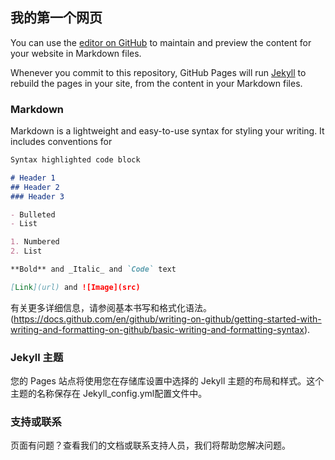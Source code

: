 ## 我的第一个网页

You can use the [editor on GitHub](https://github.com/zs080536/blog/edit/gh-pages/index.md) to maintain and preview the content for your website in Markdown files.

Whenever you commit to this repository, GitHub Pages will run [Jekyll](https://jekyllrb.com/) to rebuild the pages in your site, from the content in your Markdown files.

### Markdown

Markdown is a lightweight and easy-to-use syntax for styling your writing. It includes conventions for

```markdown
Syntax highlighted code block

# Header 1
## Header 2
### Header 3

- Bulleted
- List

1. Numbered
2. List

**Bold** and _Italic_ and `Code` text

[Link](url) and ![Image](src)
```

有关更多详细信息，请参阅基本书写和格式化语法。(https://docs.github.com/en/github/writing-on-github/getting-started-with-writing-and-formatting-on-github/basic-writing-and-formatting-syntax).

### Jekyll 主题

您的 Pages 站点将使用您在存储库设置中选择的 Jekyll 主题的布局和样式。这个主题的名称保存在 Jekyll_config.yml配置文件中。

### 支持或联系

页面有问题？查看我们的文档或联系支持人员，我们将帮助您解决问题。
